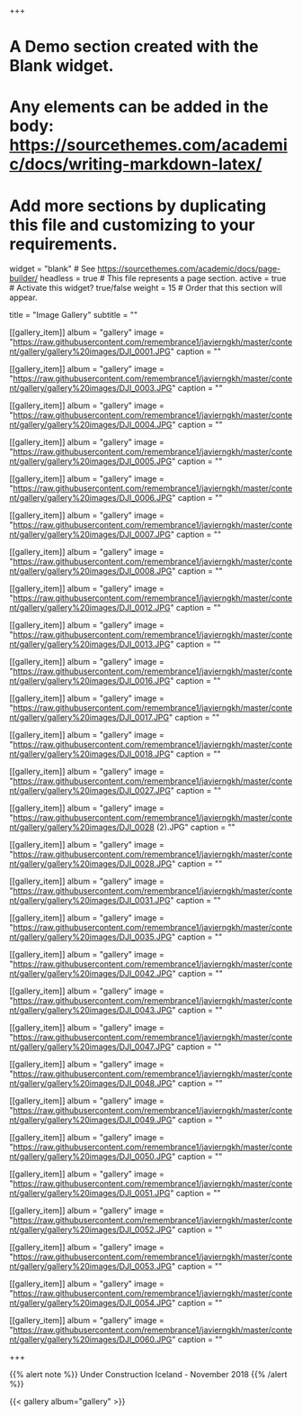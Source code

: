 +++
# A Demo section created with the Blank widget.
# Any elements can be added in the body: https://sourcethemes.com/academic/docs/writing-markdown-latex/
# Add more sections by duplicating this file and customizing to your requirements.

widget = "blank"  # See https://sourcethemes.com/academic/docs/page-builder/
headless = true  # This file represents a page section.
active = true  # Activate this widget? true/false
weight = 15  # Order that this section will appear.

title = "Image Gallery"
subtitle = ""
 
[[gallery_item]]
album = "gallery"
image = "https://raw.githubusercontent.com/remembrance1/javierngkh/master/content/gallery/gallery%20images/DJI_0001.JPG"
caption = ""

[[gallery_item]]
album = "gallery"
image = "https://raw.githubusercontent.com/remembrance1/javierngkh/master/content/gallery/gallery%20images/DJI_0003.JPG"
caption = ""

[[gallery_item]]
album = "gallery"
image = "https://raw.githubusercontent.com/remembrance1/javierngkh/master/content/gallery/gallery%20images/DJI_0004.JPG"
caption = ""

[[gallery_item]]
album = "gallery"
image = "https://raw.githubusercontent.com/remembrance1/javierngkh/master/content/gallery/gallery%20images/DJI_0005.JPG"
caption = ""

[[gallery_item]]
album = "gallery"
image = "https://raw.githubusercontent.com/remembrance1/javierngkh/master/content/gallery/gallery%20images/DJI_0006.JPG"
caption = ""

[[gallery_item]]
album = "gallery"
image = "https://raw.githubusercontent.com/remembrance1/javierngkh/master/content/gallery/gallery%20images/DJI_0007.JPG"
caption = ""

[[gallery_item]]
album = "gallery"
image = "https://raw.githubusercontent.com/remembrance1/javierngkh/master/content/gallery/gallery%20images/DJI_0008.JPG"
caption = ""

[[gallery_item]]
album = "gallery"
image = "https://raw.githubusercontent.com/remembrance1/javierngkh/master/content/gallery/gallery%20images/DJI_0012.JPG"
caption = ""

[[gallery_item]]
album = "gallery"
image = "https://raw.githubusercontent.com/remembrance1/javierngkh/master/content/gallery/gallery%20images/DJI_0013.JPG"
caption = ""

[[gallery_item]]
album = "gallery"
image = "https://raw.githubusercontent.com/remembrance1/javierngkh/master/content/gallery/gallery%20images/DJI_0016.JPG"
caption = ""

[[gallery_item]]
album = "gallery"
image = "https://raw.githubusercontent.com/remembrance1/javierngkh/master/content/gallery/gallery%20images/DJI_0017.JPG"
caption = ""

[[gallery_item]]
album = "gallery"
image = "https://raw.githubusercontent.com/remembrance1/javierngkh/master/content/gallery/gallery%20images/DJI_0018.JPG"
caption = ""

[[gallery_item]]
album = "gallery"
image = "https://raw.githubusercontent.com/remembrance1/javierngkh/master/content/gallery/gallery%20images/DJI_0027.JPG"
caption = ""

[[gallery_item]]
album = "gallery"
image = "https://raw.githubusercontent.com/remembrance1/javierngkh/master/content/gallery/gallery%20images/DJI_0028 (2).JPG"
caption = ""

[[gallery_item]]
album = "gallery"
image = "https://raw.githubusercontent.com/remembrance1/javierngkh/master/content/gallery/gallery%20images/DJI_0028.JPG"
caption = ""

[[gallery_item]]
album = "gallery"
image = "https://raw.githubusercontent.com/remembrance1/javierngkh/master/content/gallery/gallery%20images/DJI_0031.JPG"
caption = ""

[[gallery_item]]
album = "gallery"
image = "https://raw.githubusercontent.com/remembrance1/javierngkh/master/content/gallery/gallery%20images/DJI_0035.JPG"
caption = ""

[[gallery_item]]
album = "gallery"
image = "https://raw.githubusercontent.com/remembrance1/javierngkh/master/content/gallery/gallery%20images/DJI_0042.JPG"
caption = ""

[[gallery_item]]
album = "gallery"
image = "https://raw.githubusercontent.com/remembrance1/javierngkh/master/content/gallery/gallery%20images/DJI_0043.JPG"
caption = ""

[[gallery_item]]
album = "gallery"
image = "https://raw.githubusercontent.com/remembrance1/javierngkh/master/content/gallery/gallery%20images/DJI_0047.JPG"
caption = ""

[[gallery_item]]
album = "gallery"
image = "https://raw.githubusercontent.com/remembrance1/javierngkh/master/content/gallery/gallery%20images/DJI_0048.JPG"
caption = ""

[[gallery_item]]
album = "gallery"
image = "https://raw.githubusercontent.com/remembrance1/javierngkh/master/content/gallery/gallery%20images/DJI_0049.JPG"
caption = ""

[[gallery_item]]
album = "gallery"
image = "https://raw.githubusercontent.com/remembrance1/javierngkh/master/content/gallery/gallery%20images/DJI_0050.JPG"
caption = ""

[[gallery_item]]
album = "gallery"
image = "https://raw.githubusercontent.com/remembrance1/javierngkh/master/content/gallery/gallery%20images/DJI_0051.JPG"
caption = ""

[[gallery_item]]
album = "gallery"
image = "https://raw.githubusercontent.com/remembrance1/javierngkh/master/content/gallery/gallery%20images/DJI_0052.JPG"
caption = ""

[[gallery_item]]
album = "gallery"
image = "https://raw.githubusercontent.com/remembrance1/javierngkh/master/content/gallery/gallery%20images/DJI_0053.JPG"
caption = ""

[[gallery_item]]
album = "gallery"
image = "https://raw.githubusercontent.com/remembrance1/javierngkh/master/content/gallery/gallery%20images/DJI_0054.JPG"
caption = ""

[[gallery_item]]
album = "gallery"
image = "https://raw.githubusercontent.com/remembrance1/javierngkh/master/content/gallery/gallery%20images/DJI_0060.JPG"
caption = ""

+++

{{% alert note %}}
Under Construction
Iceland - November 2018
{{% /alert %}}

{{< gallery album="gallery" >}}


